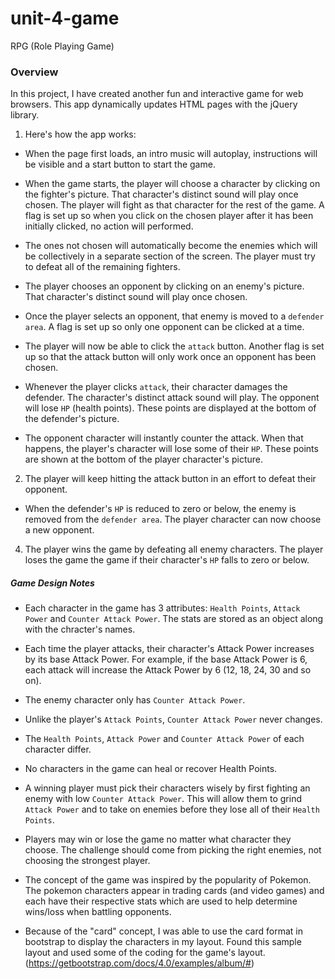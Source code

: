 # unit-4-game
RPG (Role Playing Game)

### Overview

In this project, I have created another fun and interactive game for web browsers. This app dynamically updates HTML pages with the jQuery library.

1. Here's how the app works:

* When the page first loads, an intro music will autoplay, instructions will be visible and a start button to start the game.

* When the game starts, the player will choose a character by clicking on the fighter's picture. That character's distinct sound will play once chosen. The player will fight as that character for the rest of the game. A flag is set up so when you click on the chosen player after it has been initially clicked, no action will performed.

* The ones not chosen will automatically become the enemies which will be collectively in a separate section of the screen. The player must try to defeat all of the remaining fighters. 

* The player chooses an opponent by clicking on an enemy's picture. That character's distinct sound will play once chosen.

* Once the player selects an opponent, that enemy is moved to a `defender area`. A flag is set up so only one opponent can be clicked at a time.

* The player will now be able to click the `attack` button. Another flag is set up so that the attack button will only work once an opponent has been chosen.

* Whenever the player clicks `attack`, their character damages the defender. The character's distinct attack sound will play. The opponent will lose `HP` (health points). These points are displayed at the bottom of the defender's picture. 

* The opponent character will instantly counter the attack. When that happens, the player's character will lose some of their `HP`. These points are shown at the bottom of the player character's picture.

2. The player will keep hitting the attack button in an effort to defeat their opponent.

* When the defender's `HP` is reduced to zero or below, the enemy is removed from the `defender area`. The player character can now choose a new opponent.

4. The player wins the game by defeating all enemy characters. The player loses the game the game if their character's `HP` falls to zero or below.

##### Game Design Notes

* Each character in the game has 3 attributes: `Health Points`, `Attack Power` and `Counter Attack Power`. The stats are stored as an object along with the chracter's names.

* Each time the player attacks, their character's Attack Power increases by its base Attack Power. 
  For example, if the base Attack Power is 6, each attack will increase the Attack Power by 6 (12, 18, 24, 30 and so on).

* The enemy character only has `Counter Attack Power`. 

* Unlike the player's `Attack Points`, `Counter Attack Power` never changes.

* The `Health Points`, `Attack Power` and `Counter Attack Power` of each character differ.

* No characters in the game can heal or recover Health Points. 

* A winning player must pick their characters wisely by first fighting an enemy with low `Counter Attack Power`. This will allow them to grind `Attack Power` and to take on enemies before they lose all of their `Health Points`. 

* Players may win or lose the game no matter what character they choose. The challenge should come from picking the right enemies, not choosing the strongest player.

* The concept of the game was inspired by the popularity of Pokemon. The pokemon characters appear in trading cards (and video games) and each have their respective stats which are used to help determine wins/loss when battling opponents.

* Because of the "card" concept, I was able to use the card format in bootstrap to display the characters in my layout. Found this sample layout and used some of the coding for the game's layout.  (https://getbootstrap.com/docs/4.0/examples/album/#)


